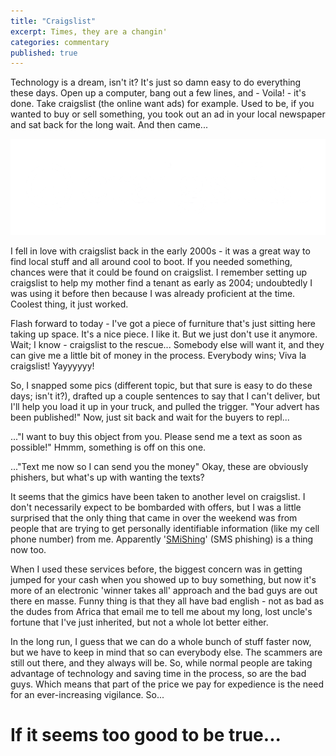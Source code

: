 ```yaml
---
title: "Craigslist"
excerpt: Times, they are a changin'
categories: commentary
published: true
---
```


Technology is a dream, isn't it? It's just so damn easy to do everything these days. Open up a computer, bang out a few lines, and - Voila! - it's done. Take craigslist (the online want ads) for example. Used to be, if you wanted to buy or sell something, you took out an ad in your local newspaper and sat back for the long wait. And then came...

!["craigslist"](/images/craigslist.png)

I fell in love with craigslist back in the early 2000s - it was a great way to find local stuff and all around cool to boot. If you needed something, chances were that it could be found on craigslist. I remember setting up craigslist to help my mother find a tenant as early as 2004; undoubtedly I was using it before then because I was already proficient at the time. Coolest thing, it just worked. 

Flash forward to today - I've got a piece of furniture that's just sitting here taking up space. It's a nice piece. I like it. But we just don't use it anymore. Wait; I know - craigslist to the rescue... Somebody else will want it, and they can give me a little bit of money in the process. Everybody wins; Viva la craigslist! Yayyyyyy! 

So, I snapped some pics (different topic, but that sure is easy to do these days; isn't it?), drafted up a couple sentences to say that I can't deliver, but I'll help you load it up in your truck, and pulled the trigger. "Your advert has been published!" Now, just sit back and wait for the buyers to repl...

..."I want to buy this object from you. Please send me a text as soon as possible!" Hmmm, something is off on this one. 

..."Text me now so I can send you the money" Okay, these are obviously phishers, but what's up with wanting the texts? 

It seems that the gimics have been taken to another level on craigslist. I don't necessarily expect to be bombarded with offers, but I was a little surprised that the only thing that came in over the weekend was from people that are trying to get personally identifiable information (like my cell phone number) from me. Apparently '[SMiShing](http://fortune.com/2017/07/07/smishing-scam/)' (SMS phishing) is a thing now too.

When I used these services before, the biggest concern was in getting jumped for your cash when you showed up to buy something, but now it's more of an electronic 'winner takes all' approach and the bad guys are out there en masse. Funny thing is that they all have bad english - not as bad as the dudes from Africa that email me to tell me about my long, lost uncle's fortune that I've just inherited, but not a whole lot better either. 

In the long run, I guess that we can do a whole bunch of stuff faster now, but we have to keep in mind that so can everybody else. The scammers are still out there, and they always will be. So, while normal people are taking advantage of technology and saving time in the process, so are the bad guys. Which means that part of the price we pay for expedience is the need for an ever-increasing vigilance. So...

# If it seems too good to be true...
